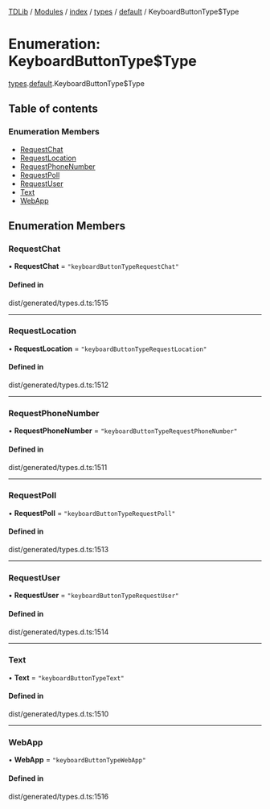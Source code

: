 [TDLib](../README.md) / [Modules](../modules.md) / [index](../modules/index.md) / [types](../modules/index.types.md) / [default](../modules/index.types.default.md) / KeyboardButtonType$Type

# Enumeration: KeyboardButtonType$Type

[types](../modules/index.types.md).[default](../modules/index.types.default.md).KeyboardButtonType$Type

## Table of contents

### Enumeration Members

- [RequestChat](index.types.default.KeyboardButtonType_Type.md#requestchat)
- [RequestLocation](index.types.default.KeyboardButtonType_Type.md#requestlocation)
- [RequestPhoneNumber](index.types.default.KeyboardButtonType_Type.md#requestphonenumber)
- [RequestPoll](index.types.default.KeyboardButtonType_Type.md#requestpoll)
- [RequestUser](index.types.default.KeyboardButtonType_Type.md#requestuser)
- [Text](index.types.default.KeyboardButtonType_Type.md#text)
- [WebApp](index.types.default.KeyboardButtonType_Type.md#webapp)

## Enumeration Members

### RequestChat

• **RequestChat** = ``"keyboardButtonTypeRequestChat"``

#### Defined in

dist/generated/types.d.ts:1515

___

### RequestLocation

• **RequestLocation** = ``"keyboardButtonTypeRequestLocation"``

#### Defined in

dist/generated/types.d.ts:1512

___

### RequestPhoneNumber

• **RequestPhoneNumber** = ``"keyboardButtonTypeRequestPhoneNumber"``

#### Defined in

dist/generated/types.d.ts:1511

___

### RequestPoll

• **RequestPoll** = ``"keyboardButtonTypeRequestPoll"``

#### Defined in

dist/generated/types.d.ts:1513

___

### RequestUser

• **RequestUser** = ``"keyboardButtonTypeRequestUser"``

#### Defined in

dist/generated/types.d.ts:1514

___

### Text

• **Text** = ``"keyboardButtonTypeText"``

#### Defined in

dist/generated/types.d.ts:1510

___

### WebApp

• **WebApp** = ``"keyboardButtonTypeWebApp"``

#### Defined in

dist/generated/types.d.ts:1516
